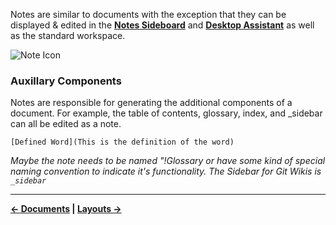 Notes are similar to documents with the exception that they can be displayed & edited in the [**Notes Sideboard**](https://github.com/JEFLBROWN/Type/wiki/Sideboard#Notes) and [**Desktop Assistant**](https://github.com/JEFLBROWN/Type/wiki/Assistant#Desktop-Assistant) as well as the standard workspace.

![Note Icon](https://via.placeholder.com/1000x280)

### Auxillary Components
Notes are responsible for generating the additional components of a document. For example, the table of contents, glossary, index, and _sidebar can all be edited as a note.

`[Defined Word](This is the definition of the word)`

_Maybe the note needs to be named "!Glossary or have some kind of special naming convention to indicate it's functionality. The Sidebar for Git Wikis is `_sidebar`_

----
**[← Documents](https://github.com/JEFLBROWN/Type/wiki/Documents) | [Layouts →](https://github.com/JEFLBROWN/Type/wiki/Layouts)**
